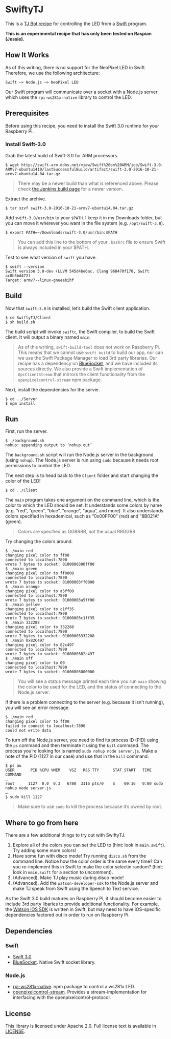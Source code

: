 # SwiftyTJ

This is a [TJ Bot recipe](https://github.com/ibmtjbot/tjbot) for controlling the LED from a [Swift](https://swift.org) program.

**This is an experimental recipe that has only been tested on Raspian (Jessie).**

## How It Works

As of this writing, there is no support for the NeoPixel LED in Swift. Therefore, we use the following architecture:

	Swift —> Node.js —> NeoPixel LED

Our Swift program will communicate over a socket with a Node.js server which uses the `rpi-ws281x-native` library to control the LED.

## Prerequisites

Before using this recipe, you need to install the Swift 3.0 runtime for your Raspberry Pi.

### Install Swift-3.0

Grab the latest build of Swift-3.0 for ARM processors.

	$ wget http://swift-arm.ddns.net/view/Swift%20on%20ARM/job/Swift-3.0-ARMv7-ubuntu1410/lastSuccessfulBuild/artifact/swift-3.0-2016-10-21-armv7-ubuntu14.04.tar.gz

> There may be a newer build than what is referenced above. Please check [the Jenkins build page](http://swift-arm.ddns.net/view/Swift%20on%20ARM/job/Swift-3.0-ARMv7-ubuntu1410/) for a newer version.

Extract the archive.

	$ tar xzvf swift-3.0-2016-10-21-armv7-ubuntu14.04.tar.gz

Add `swift-3.0/usr/bin` to your `$PATH`. I keep it in my Downloads folder, but you can move it wherever you want in the file system (e.g. `/opt/swift-3.0`).

	$ export PATH=~/Downloads/swift-3.0/usr/bin:$PATH

> You can add this line to the bottom of your `.bashrc` file to ensure Swift is always included in your $PATH.

Test to see what version of `swift` you have.

	$ swift --version
	Swift version 3.0-dev (LLVM 545d4be6ac, Clang 968470f170, Swift ac8b5bd472)
	Target: armv7--linux-gnueabihf

## Build

Now that `swift-3.0` is installed, let’s build the Swift client application.

	$ cd SwiftyTJ/Client
	$ sh build.sh

The build script will invoke `swiftc`, the Swift compiler, to build the Swift client. It will output a binary named `main`.

> As of this writing, `swift-build-tool` does not work on Raspberry Pi. This means that we cannot use `swift build` to build our app, nor can we use the Swift Package Manager to load 3rd party libraries. Our recipe has a dependency on [BlueSocket](https://github.com/IBM-Swift/BlueSocket), and we have included its sources directly. We also provide a Swift implementation of `OpcClientStream` that mirrors the client functionality from the `openpixelcontrol-stream` npm package.

Next, install the dependencies for the server.

	$ cd ../Server
	$ npm install

## Run

First, run the server.

	$ ./background.sh
	nohup: appending output to ‘nohup.out’

The `background.sh` script will run the Node.js server in the background (using `nohup`). The Node.js server is run using `sudo` because it needs root permissions to control the LED.

The next step is to head back to the `Client` folder and start changing the color of the LED!

	$ cd ../Client

The `main` program takes one argument on the command line, which is the color to which the LED should be set. It understands some colors by name (e.g. “red”, “green”, “blue”, “orange”, “aqua”, and more). It also understands colors specified in hexademical, such as “0x00FF00” (red) and “8B021A” (green).

> Colors are specified as GGRRBB, not the usual RRGGBB.

Try changing the colors around.

	$ ./main red
	changing pixel color to ff00
	connected to localhost:7890
	wrote 7 bytes to socket: 0100000300ff00
	$ ./main green
	changing pixel color to ff0000
	connected to localhost:7890
	wrote 7 bytes to socket: 01000003ff0000
	$ ./main orange
	changing pixel color to a5ff00
	connected to localhost:7890
	wrote 7 bytes to socket: 01000003a5ff00
	$ ./main yellow
	changing pixel color to c1ff35
	connected to localhost:7890
	wrote 7 bytes to socket: 01000003c1ff35
	$ ./main 332288
	changing pixel color to 332288
	connected to localhost:7890
	wrote 7 bytes to socket: 01000003332288
	$ ./main 0x82C497
	changing pixel color to 82c497
	connected to localhost:7890
	wrote 7 bytes to socket: 0100000382c497
	$ ./main off
	changing pixel color to 00
	connected to localhost:7890
	wrote 7 bytes to socket: 01000003000000

> You will see a status message printed each time you run `main` showing the color to be used for the LED, and the status of connecting to the Node.js server.

If there is a problem connecting to the server (e.g. because it isn’t running), you will see an error message.

	$ ./main red
	changing pixel color to ff00
	failed to connect to localhost:7890
	could not write data

To turn off the Node.js server, you need to find its process ID (PID) using the `ps` command and then terminate it using the `kill` command. The process you’re looking for is named `sudo nohup node server.js`. Make a note of the PID (1127 in our case) and use that in the `kill` command.

	$ ps au
	USER       PID %CPU %MEM    VSZ   RSS TTY      STAT START   TIME COMMAND
	…
	root      1127  0.0  0.3   6780  3116 pts/0    S    09:16   0:00 sudo nohup node server.js
	…
	$ sudo kill 1127

> Make sure to use `sudo` to kill the process because it’s owned by root.

## Where to go from here

There are a few additional things to try out with SwiftyTJ.

1. Explore all of the colors you can set the LED to (hint: look in `main.swift`). Try adding some more colors!
2. Have some fun with disco mode! Try running `disco.sh` from the command line. Notice how the color order is the same every time? Can you re-implement this in Swift to make the color selectin random? (hint: look in `main.swift` for a section to uncomment).
3. (Advanced). Make TJ play music during disco mode!
3. (Advanced). Add the `watson-developer-sdk` to the Node.js server and make TJ speak from Swift using the Speech to Text service.

As the Swift 3.0 build matures on Raspberry Pi, it should become easier to include 3rd party libaries to provide additional functionality. For example, the [Watson iOS SDK](https://github.com/watson-developer-cloud/ios-sdk) is written in Swift, but may need to have iOS-specific dependencies factored out in order to run on Raspberry Pi.

## Dependencies

### Swift

- [Swift 3.0](http://swift-arm.ddns.net/view/Swift%20on%20ARM/job/Swift-3.0-ARMv7-ubuntu1410/)
- [BlueSocket](https://github.com/IBM-Swift/BlueSocket). Native Swift socket library.

### Node.js

- [rpi-ws281x-native](https://github.com/beyondscreen/node-rpi-ws281x-native). npm package to control a ws281x LED.
- [openpixelcontrol-stream](https://www.npmjs.com/package/openpixelcontrol-stream). Provides a stream-implementation for interfacing with the openpixelcontrol-protocol.

## License

This library is licensed under Apache 2.0. Full license text is
available in [LICENSE](LICENSE).
